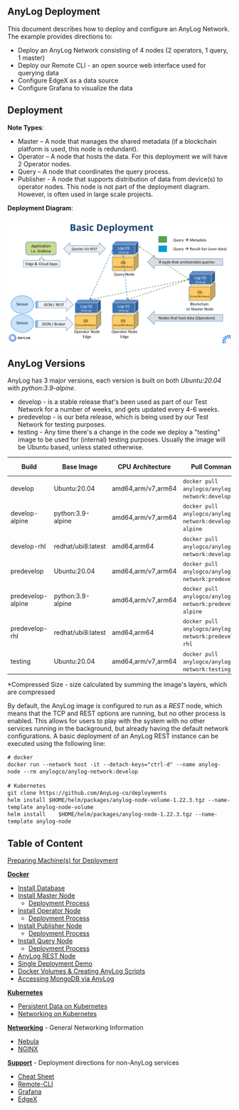 ## AnyLog Deployment

This document describes how to deploy and configure an AnyLog Network. The example provides directions to:
* Deploy an  AnyLog Network consisting of  4 nodes (2 operators, 1 query, 1 master) 
* Deploy our Remote CLI - an open source web interface used for querying data 
* Configure EdgeX as a data source  
* Configure Grafana to visualize the data 

## Deployment
**Note Types**:
* Master – A node that manages the shared metadata (if a blockchain platform is used, this node is redundant).
* Operator – A node that hosts the data. For this deployment we will have 2 Operator nodes.
* Query – A node that coordinates the query process. 
* Publisher - A node that supports distribution of data from device(s) to operator nodes. This node is not part of the
deployment diagram. However, is often used in large scale projects. 

**Deployment Diagram**:

![deployment diagram](../imgs/deployment_diagram.png)

## AnyLog Versions
AnyLog has 3 major versions, each version is built on both _Ubuntu:20.04_ with _python:3.9-alpine_. 
* develop - is a stable release that's been used as part of our Test Network for a number of weeks, and gets updated every 4-6 weeks.
* predevelop - is our beta release, which is being used by our Test Network for testing purposes.
* testing - Any time there's a change in the code we deploy a "testing" image to be used for (internal) testing purposes. Usually the image will be Ubuntu based, unless stated otherwise.


| Build             | Base Image          | CPU Architecture | Pull Command                                            | Compressed Size | 
|-------------------|---------------------|---|---------------------------------------------------------|-----------------|
| develop           | Ubuntu:20.04        | amd64,arm/v7,arm64 | `docker pull anylogco/anylog-network:develop`           | ~320MB                | 
| develop-alpine    | python:3.9-alpine   | amd64,arm/v7,arm64 | `docker pull anylogco/anylog-network:develop-alpine`    | ~170MB                |
| develop-rhl       | redhat/ubi8:latest  | amd64,arm64 | `docker pull anylogco/anylog-network:develop-rhl`       |  ~215MB               |
| predevelop        | Ubuntu:20.04        | amd64,arm/v7,arm64 | `docker pull anylogco/anylog-network:predevelop`        | ~320MB          | 
| predevelop-alpine | python:3.9-alpine   | amd64,arm/v7,arm64 | `docker pull anylogco/anylog-network:predevelop-alpine` | ~170MB          |
| predevelop-rhl    | redhat/ubi8:latest   | amd64,arm64 | `docker pull anylogco/anylog-network:predevelop-rhl`    | ~215MB          |
| testing           | Ubuntu:20.04        | amd64,arm/v7,arm64 | `docker pull anylogco/anylog-network:testing`           |
*Compressed Size - size calculated by summing the image's layers, which are compressed


By default, the AnyLog image is configured to run as a _REST_ node, which means that the TCP and REST options 
are running, but no other process is enabled. This allows for users to play with the system with no other services 
running in the background, but already having the default network configurations.  A basic deployment of an AnyLog REST 
instance can be  executed using the following line:
```shell
# docker 
docker run --network host -it --detach-keys="ctrl-d" --name anylog-node --rm anylogco/anylog-network:develop

# Kubernetes
git clone https://github.com/AnyLog-co/deployments 
helm install $HOME/helm/packages/anylog-node-volume-1.22.3.tgz --name-template anylog-node-volume 
helm install    $HOME/helm/packages/anylog-node-1.22.3.tgz --name-template anylog-node
```


## Table of Content
[Preparing Machine(s) for Deployment](prerequisites.md)

**[Docker](Docker)**
* [Install Database](Docker/database_configuration.md)
* [Install Master Node](Docker/master_node.md)
  * [Deployment Process](Docker/master_node_deployment_process.md)
* [Install Operator Node](Docker/operator_node.md)
  * [Deployment Process](Docker/operator_node_deployment_process.md)
* [Install Publisher Node](Docker/publisher_node.md)
  * [Deployment Process](Docker/publisher_node_deployment_process.md)
* [Install Query Node](Docker/query_node.md)
  * [Deployment Process](Docker/query_node_deployment_process.md)
* [AnyLog REST Node](Docker/rest_node.md)
* [Single Deployment Demo](Docker/single_deployment_demo_network.md)
* [Docker Volumes & Creating AnyLog Scripts](Docker/volumes.md)
* [Accessing MongoDB via AnyLog](Docker/setting_up_mongodb.md)


**[Kubernetes](Kubernetes)**
* [Persistent Data on Kubernetes](Kubernetes/volumes.md)
* [Networking on Kubernetes](Kubernetes/networking.md)

**[Networking](Networking)** - General Networking Information
* [Nebula](Networking/nebula.md)
* [NGINX](Networking/nginx.md)

**[Support](Support)** - Deployment directions for non-AnyLog services 
* [Cheat Sheet](Support/cheatsheet.md)
* [Remote-CLI](Support/Remote-CLI.md)
* [Grafana](Support/Grafana.md)
* [EdgeX](Support/EdgeX.md)
